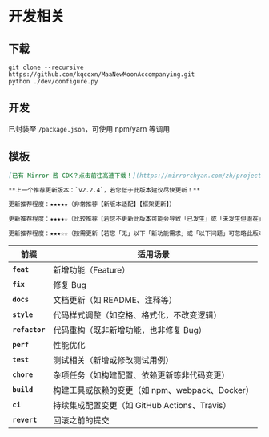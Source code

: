 # 开发相关

## 下载

```shell
git clone --recursive https://github.com/kqcoxn/MaaNewMoonAccompanying.git
python ./dev/configure.py
```

## 开发

已封装至 `/package.json`，可使用 npm/yarn 等调用

## 模板

```markdown
[已有 Mirror 酱 CDK？点击前往高速下载！](https://mirrorchyan.com/zh/projects?rid=MNMA&source=mnma-github-release)

**上一个推荐更新版本：`v2.2.4`，若您低于此版本建议尽快更新！**

更新推荐程度：★★★★★（非常推荐【新版本适配】【框架更新】）

更新推荐程度：★★★★☆（比较推荐【若您不更新此版本可能会导致「已发生」或「未发生但潜在」的问题】）

更新推荐程度：★★★☆☆（按需更新【若您「无」以下「新功能需求」或「以下问题」可忽略此版本】）
```

| 前缀           | 适用场景                                        |
| -------------- | ----------------------------------------------- |
| **`feat`**     | 新增功能（Feature）                             |
| **`fix`**      | 修复 Bug                                        |
| **`docs`**     | 文档更新（如 README、注释等）                   |
| **`style`**    | 代码样式调整（如空格、格式化，不改变逻辑）      |
| **`refactor`** | 代码重构（既非新增功能，也非修复 Bug）          |
| **`perf`**     | 性能优化                                        |
| **`test`**     | 测试相关（新增或修改测试用例）                  |
| **`chore`**    | 杂项任务（如构建配置、依赖更新等非代码变更）    |
| **`build`**    | 构建工具或依赖的变更（如 npm、webpack、Docker） |
| **`ci`**       | 持续集成配置变更（如 GitHub Actions、Travis）   |
| **`revert`**   | 回滚之前的提交                                  |
